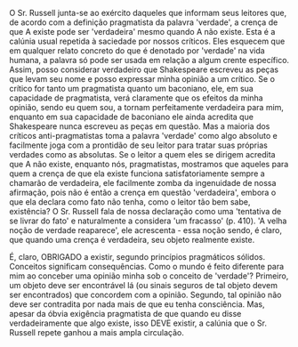O Sr. Russell junta-se ao exército daqueles que informam seus leitores que, de acordo com a definição pragmatista da palavra 'verdade', a crença de que A existe pode ser 'verdadeira' mesmo quando A não existe. Esta é a calúnia usual repetida à saciedade por nossos críticos. Eles esquecem que em qualquer relato concreto do que é denotado por 'verdade' na vida humana, a palavra só pode ser usada em relação a algum crente específico. Assim, posso considerar verdadeiro que Shakespeare escreveu as peças que levam seu nome e posso expressar minha opinião a um crítico. Se o crítico for tanto um pragmatista quanto um baconiano, ele, em sua capacidade de pragmatista, verá claramente que os efeitos da minha opinião, sendo eu quem sou, a tornam perfeitamente verdadeira para mim, enquanto em sua capacidade de baconiano ele ainda acredita que Shakespeare nunca escreveu as peças em questão. Mas a maioria dos críticos anti-pragmatistas toma a palavra 'verdade' como algo absoluto e facilmente joga com a prontidão de seu leitor para tratar suas próprias verdades como as absolutas. Se o leitor a quem eles se dirigem acredita que A não existe, enquanto nós, pragmatistas, mostramos que aqueles para quem a crença de que ela existe funciona satisfatoriamente sempre a chamarão de verdadeira, ele facilmente zomba da ingenuidade de nossa afirmação, pois não é então a crença em questão 'verdadeira', embora o que ela declara como fato não tenha, como o leitor tão bem sabe, existência? O Sr. Russell fala de nossa declaração como uma 'tentativa de se livrar do fato' e naturalmente a considera 'um fracasso' (p. 410). 'A velha noção de verdade reaparece', ele acrescenta - essa noção sendo, é claro, que quando uma crença é verdadeira, seu objeto realmente existe.

É, claro, OBRIGADO a existir, segundo princípios pragmáticos sólidos. Conceitos significam consequências. Como o mundo é feito diferente para mim ao conceber uma opinião minha sob o conceito de 'verdade'? Primeiro, um objeto deve ser encontrável lá (ou sinais seguros de tal objeto devem ser encontrados) que concordem com a opinião. Segundo, tal opinião não deve ser contradita por nada mais de que eu tenha consciência. Mas, apesar da óbvia exigência pragmatista de que quando eu disse verdadeiramente que algo existe, isso DEVE existir, a calúnia que o Sr. Russell repete ganhou a mais ampla circulação.